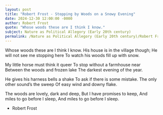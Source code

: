 ```yaml
---
layout: post
title: "Robert Frost - Stopping by Woods on a Snowy Evening"
date: 2024-12-30 12:00:00 -0000
author: Robert Frost
quote: "Whose woods these are I think I know."
subject: Nature as Political Allegory (Early 20th century)
permalink: /Nature as Political Allegory (Early 20th century)/Robert Frost/Robert Frost - Stopping by Woods on a Snowy Evening
---
```


Whose woods these are I think I know.
His house is in the village though;
He will not see me stopping here
To watch his woods fill up with snow.

My little horse must think it queer
To stop without a farmhouse near
Between the woods and frozen lake
The darkest evening of the year.

He gives his harness bells a shake
To ask if there is some mistake.
The only other sound’s the sweep
Of easy wind and downy flake.

The woods are lovely, dark and deep,
But I have promises to keep,
And miles to go before I sleep,
And miles to go before I sleep.

- Robert Frost
